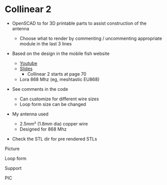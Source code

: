 # Collinear 2

* OpenSCAD to for 3D printable parts to assist construction of the antenna
  * Choose what to render by commenting / uncommenting appropriate module in the last 3 lines
  
* Based on the design in the mobile fish website
  * [Youtube](https://www.youtube.com/watch?v=OwNiL4402kM)
  * [Slides](https://www.mobilefish.com/download/lora/lora_part46.pdf)
    * Collinear 2 starts at page 70
  * Lora 868 Mhz (eg, meshtastic EU868)

* See comments in the code
  * Can customize for different wire sizes
  * Loop form size can be changed 

* My antenna used
  * 2.5mm² (1.8mm dia) copper wire
  * Designed for 868 Mhz

* Check the STL dir for pre rendered STLs

Picture

Loop form
  
Support

PIC




